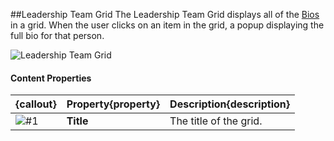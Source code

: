 ##Leadership Team Grid
The Leadership Team Grid displays all of the [Bios](content-types/bios.md) in a grid.  When the user clicks on an item in the grid, a popup displaying the full bio for that person.

![Leadership Team Grid](images/leadership-grid.jpg)

#### Content Properties
{callout} | Property{property} | Description{description}
----------|--------------------|-------------------------
![#1](images/icon-callout-1.png)|**Title**|The title of the grid.

